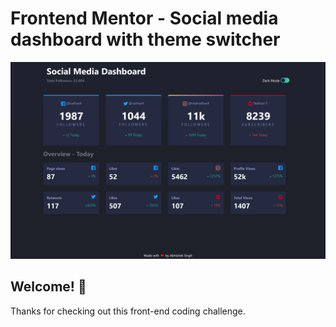 # Frontend Mentor - Social media dashboard with theme switcher

![Design preview for the Social media dashboard with theme switcher coding challenge](./output/desktop_dark.png)

## Welcome! 👋

Thanks for checking out this front-end coding challenge.

